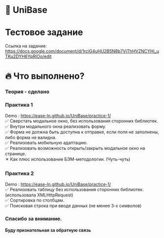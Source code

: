 # :rocket: UniBase
# Тестовое задание
Cсылка на задание: https://docs.google.com/document/d/1rciG4uHU2B5N8b7VjThHVZNCYHi_uTKu2DYH6YpRlOo/edit

# :fire: Что выполнено? 

### Теория - сделано

### Практика 1
Demo : https://ease-ln.github.io/UniBase/practice-1/ \
 :white_check_mark: Сверстать модальное окно, без использования сторонних библиотек. \
 :white_check_mark: Внутри модального окна реализовать форму. \
 :white_check_mark: Форма не должна быть доступна к отправке, если поля не заполнены, либо форма не валидна. \
 :white_check_mark: Реализовать мобильную адаптацию. \
 :white_check_mark: Реализовать возможность открыть/закрыть модальное окно на странице. \
 :eight_pointed_black_star: Как плюс использование БЭМ-методологии. (Чуть-чуть) 

### Практика 2
Demo : https://ease-ln.github.io/UniBase/practice-1/ \
 :white_check_mark: Реализовать таблицу без использования сторонних библиотек. (использовала XMLHttpRequest) \
 :white_check_mark: Сортировка по столбцам. \
 :white_check_mark: Поисковая строка при вводе данных (не менее 3-х символов)

### Спасибо за внимание. 
#### Буду признательная за обратную связь
